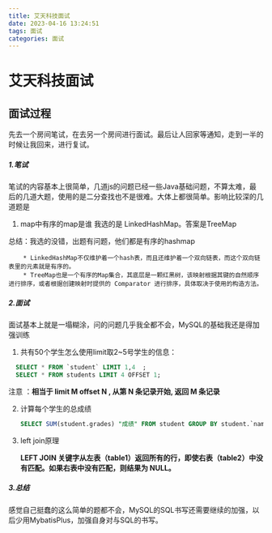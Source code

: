 ```yaml
---
title: 艾天科技面试
date: 2023-04-16 13:24:51
tags: 面试
categories: 面试
---
```


# 艾天科技面试

<!--more-->

## 面试过程

先去一个房间笔试，在去另一个房间进行面试。最后让人回家等通知，走到一半的时候让我回来，进行复试。

##### 1.笔试

笔试的内容基本上很简单，几道js的问题已经一些Java基础问题，不算太难，最后的几道大题，使用的是二分查找也不是很难。大体上都很简单。影响比较深的几道题是

1. map中有序的map是谁 我选的是 LinkedHashMap。答案是TreeMap

总结：我选的没错，出题有问题，他们都是有序的hashmap

		* LinkedHashMap不仅维护着一个hash表，而且还维护着一个双向链表，而这个双向链表里的元素就是有序的。
		* TreeMap也是一个有序的Map集合，其底层是一颗红黑树，该映射根据其键的自然顺序进行排序，或者根据创建映射时提供的 Comparator 进行排序，具体取决于使用的构造方法。

##### 2.面试

 面试基本上就是一塌糊涂，问的问题几乎我全都不会，MySQL的基础我还是得加强训练

1. 共有50个学生怎么使用limit取2~5号学生的信息：

```sql
  SELECT * FROM `student` LIMIT 1,4  ;
  SELECT * FROM students LIMIT 4 OFFSET 1;
```

注意 ：**相当于 limit M offset N , 从第 N 条记录开始, 返回 M 条记录**

2. 计算每个学生的总成绩

   ```sql
   SELECT SUM(student.grades) "成绩" FROM student GROUP BY student.`name`
   ```

3. left join原理

   **LEFT JOIN 关键字从左表（table1）返回所有的行，即使右表（table2）中没有匹配。如果右表中没有匹配，则结果为 NULL。**

##### 3.总结

 感觉自己挺蠢的这么简单的题都不会，MySQL的SQL书写还需要继续的加强，以后少用MybatisPlus，加强自身对与SQL的书写。

